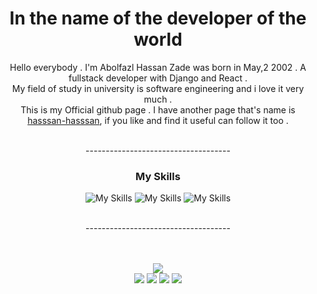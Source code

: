 <div align='center'>
<h1> In the name of the developer of the world </h1>

Hello everybody . I'm Abolfazl Hassan Zade was born in May,2 2002 .  A fullstack developer with Django and React .<br> My field of study in university is software engineering and i love it very much .<br> This is my Official github page . I have another page that's name is <a href="http://github.com/hasssan-hasssan">hasssan-hasssan</a>, if you like and find it useful can follow it too .

<br>
------------------------------------

### My Skills
![My Skills](https://skillicons.dev/icons?i=html,css,bootstrap,tailwind,js) 
![My Skills](https://skillicons.dev/icons?i=python,cs,django,react,redux) 
![My Skills](https://skillicons.dev/icons?i=git,github,sqlite,redis,postgres) 

<br>
------------------------------------

<br>
<br>
<br>

![](https://github-profile-summary-cards.vercel.app/api/cards/profile-details?username=hassanzadeCom&theme=github_dark) <br>
![](http://github-profile-summary-cards.vercel.app/api/cards/repos-per-language?username=hassanzadeCom&theme=github_dark&exclude={}) 
![](http://github-profile-summary-cards.vercel.app/api/cards/most-commit-language?username=hassanzadeCom&theme=github_dark&exclude={})
![](http://github-profile-summary-cards.vercel.app/api/cards/productive-time?username=hassanzadeCom&theme=github_dark&utcOffset="utc+03:30")
![](http://github-profile-summary-cards.vercel.app/api/cards/stats?username=hassanzadeCom&theme=github_dark) <br>



</div>




